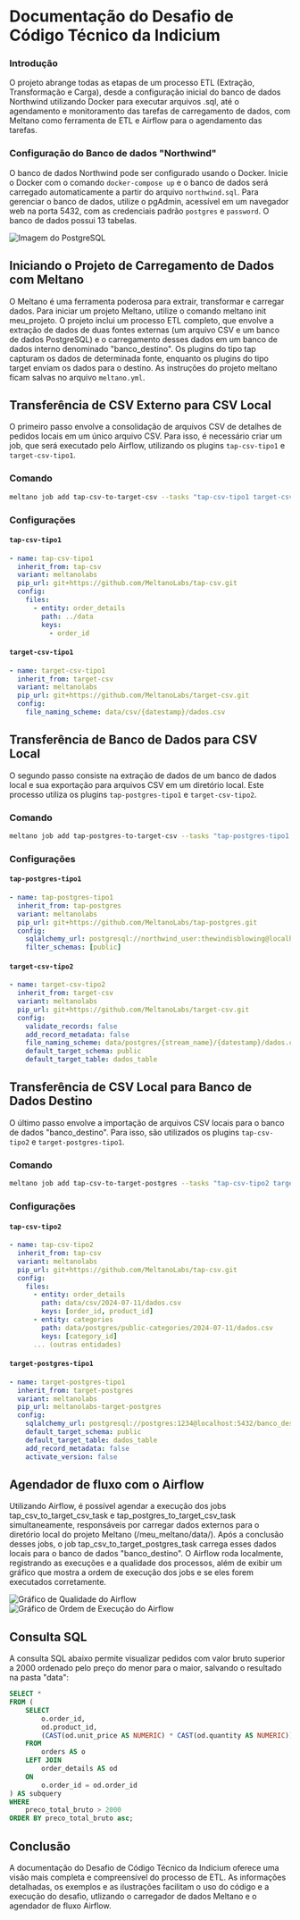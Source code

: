 # Documentação do Desafio de Código Técnico da Indicium

### Introdução

O projeto abrange todas as etapas de um processo ETL (Extração, Transformação e Carga), desde a configuração inicial do banco de dados Northwind utilizando Docker para executar arquivos .sql, até o agendamento e monitoramento das tarefas de carregamento de dados, com Meltano como ferramenta de ETL e Airflow para o agendamento das tarefas.

### Configuração do Banco de dados "Northwind"

O banco de dados Northwind pode ser configurado  usando o Docker. Inicie o Docker com o comando `docker-compose up` e o banco de dados será carregado automaticamente a partir do arquivo `northwind.sql`. Para gerenciar o banco de dados, utilize o pgAdmin, acessível em um navegador web na porta 5432, com as credenciais padrão `postgres` e `password`. O banco de dados possui 13 tabelas.


![Imagem do PostgreSQL](imagens/image.png)

## Iniciando o Projeto de Carregamento de Dados com Meltano

O Meltano é uma ferramenta poderosa para extrair, transformar e carregar dados. Para iniciar um projeto Meltano, utilize o comando meltano init meu_projeto. O projeto inclui um processo ETL completo, que envolve a extração de dados de duas fontes externas (um arquivo CSV e um banco de dados PostgreSQL) e o carregamento desses dados em um banco de dados interno denominado "banco_destino". Os plugins do tipo tap capturam os dados de determinada fonte, enquanto os plugins do tipo target enviam os dados para o destino. As instruções do projeto meltano ficam salvas no arquivo `meltano.yml`.

## Transferência de CSV Externo para CSV Local

O primeiro passo envolve a consolidação de arquivos CSV de detalhes de pedidos locais em um único arquivo CSV. Para isso, é necessário criar um job, que será executado pelo Airflow, utilizando os plugins `tap-csv-tipo1` e `target-csv-tipo1`.

### Comando

```bash
meltano job add tap-csv-to-target-csv --tasks "tap-csv-tipo1 target-csv-tipo1"
```

### Configurações

#### `tap-csv-tipo1`

```yaml
- name: tap-csv-tipo1
  inherit_from: tap-csv
  variant: meltanolabs
  pip_url: git+https://github.com/MeltanoLabs/tap-csv.git
  config:
    files:
      - entity: order_details
        path: ../data
        keys:
          - order_id
```

#### `target-csv-tipo1`

```yaml
- name: target-csv-tipo1
  inherit_from: target-csv
  variant: meltanolabs
  pip_url: git+https://github.com/MeltanoLabs/target-csv.git
  config:
    file_naming_scheme: data/csv/{datestamp}/dados.csv
```

## Transferência de Banco de Dados para CSV Local

O segundo passo consiste na extração de dados de um banco de dados local e sua exportação para arquivos CSV em um diretório local. Este processo utiliza os plugins `tap-postgres-tipo1` e `target-csv-tipo2`.

### Comando

```bash
meltano job add tap-postgres-to-target-csv --tasks "tap-postgres-tipo1 target-csv-tipo2"
```

### Configurações

#### `tap-postgres-tipo1`

```yaml
- name: tap-postgres-tipo1
  inherit_from: tap-postgres
  variant: meltanolabs
  pip_url: git+https://github.com/MeltanoLabs/tap-postgres.git
  config:
    sqlalchemy_url: postgresql://northwind_user:thewindisblowing@localhost:5433/northwind
    filter_schemas: [public]
```

#### `target-csv-tipo2`

```yaml
- name: target-csv-tipo2
  inherit_from: target-csv
  variant: meltanolabs
  pip_url: git+https://github.com/MeltanoLabs/target-csv.git
  config:
    validate_records: false
    add_record_metadata: false
    file_naming_scheme: data/postgres/{stream_name}/{datestamp}/dados.csv
    default_target_schema: public
    default_target_table: dados_table
```

## Transferência de CSV Local para Banco de Dados Destino

O último passo envolve a importação de arquivos CSV locais para o banco de dados "banco_destino". Para isso, são utilizados os plugins `tap-csv-tipo2` e `target-postgres-tipo1`.

### Comando

```bash
meltano job add tap-csv-to-target-postgres --tasks "tap-csv-tipo2 target-postgres-tipo1"
```

### Configurações

#### `tap-csv-tipo2`

```yaml
- name: tap-csv-tipo2
  inherit_from: tap-csv
  variant: meltanolabs
  pip_url: git+https://github.com/MeltanoLabs/tap-csv.git
  config:
    files:
      - entity: order_details
        path: data/csv/2024-07-11/dados.csv
        keys: [order_id, product_id]
      - entity: categories
        path: data/postgres/public-categories/2024-07-11/dados.csv
        keys: [category_id]
      ... (outras entidades)
```

#### `target-postgres-tipo1`

```yaml
- name: target-postgres-tipo1
  inherit_from: target-postgres
  variant: meltanolabs
  pip_url: meltanolabs-target-postgres
  config:
    sqlalchemy_url: postgresql://postgres:1234@localhost:5432/banco_destino
    default_target_schema: public
    default_target_table: dados_table
    add_record_metadata: false
    activate_version: false
```

## Agendador de fluxo com o Airflow

Utilizando Airflow, é possível agendar a execução dos jobs tap_csv_to_target_csv_task e tap_postgres_to_target_csv_task simultaneamente, responsáveis por carregar dados externos para o diretório local do projeto Meltano (/meu_meltano/data/). Após a conclusão desses jobs, o job tap_csv_to_target_postgres_task carrega esses dados locais para o banco de dados "banco_destino". O Airflow roda localmente, registrando as execuções e a qualidade dos processos, além de exibir um gráfico que mostra a ordem de execução dos jobs e se eles forem executados corretamente.

![Gráfico de Qualidade do Airflow](imagens/image%20copy.png)
![Gráfico de Ordem de Execução do Airflow](imagens/image%20copy%202.png)

## Consulta SQL

A consulta SQL abaixo permite visualizar pedidos com valor bruto superior a 2000 ordenado pelo preço do menor para o maior, salvando o resultado na pasta "data":

```sql
SELECT *
FROM (
    SELECT
        o.order_id,
        od.product_id,
        (CAST(od.unit_price AS NUMERIC) * CAST(od.quantity AS NUMERIC)) AS preco_total_bruto
    FROM
        orders AS o
    LEFT JOIN
        order_details AS od
    ON
        o.order_id = od.order_id
) AS subquery
WHERE
    preco_total_bruto > 2000
ORDER BY preco_total_bruto asc;
```

## Conclusão

A documentação do Desafio de Código Técnico da Indicium oferece uma visão mais completa e compreensível do processo de ETL. As informações detalhadas, os exemplos e as ilustrações facilitam o uso do código e a execução do desafio, utlizando o carregador de dados Meltano e o agendador de fluxo Airflow.